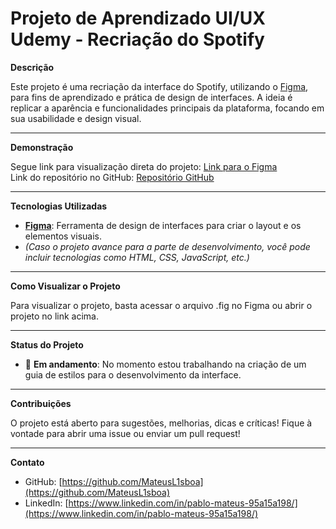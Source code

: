 # Projeto de Aprendizado UI/UX Udemy - Recriação do Spotify

**Descrição**

Este projeto é uma recriação da interface do Spotify, utilizando o [Figma](https://www.figma.com), para fins de aprendizado e prática de design de interfaces. A ideia é replicar a aparência e funcionalidades principais da plataforma, focando em sua usabilidade e design visual.

---

**Demonstração**

Segue link para visualização direta do projeto: [Link para o Figma](https://shre.ink/SpotifyCursoUdemy)  
Link do repositório no GitHub: [Repositório GitHub](https://shre.ink/SpotifyCursoUdemy)

---

**Tecnologias Utilizadas**

- **[Figma](https://www.figma.com)**: Ferramenta de design de interfaces para criar o layout e os elementos visuais.
- *(Caso o projeto avance para a parte de desenvolvimento, você pode incluir tecnologias como HTML, CSS, JavaScript, etc.)*

---

**Como Visualizar o Projeto**

Para visualizar o projeto, basta acessar o arquivo .fig no Figma ou abrir o projeto no link acima.

---

**Status do Projeto**

- 🔴 **Em andamento**: No momento estou trabalhando na criação de um guia de estilos para o desenvolvimento da interface.

---

**Contribuições**

O projeto está aberto para sugestões, melhorias, dicas e críticas! Fique à vontade para abrir uma issue ou enviar um pull request!

---

**Contato**

- GitHub: [https://github.com/MateusL1sboa](https://github.com/MateusL1sboa)
- LinkedIn: [https://www.linkedin.com/in/pablo-mateus-95a15a198/](https://www.linkedin.com/in/pablo-mateus-95a15a198/)
